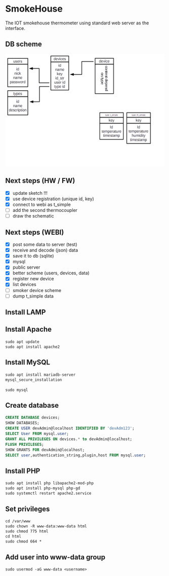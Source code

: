 # SmokeHouse

The IOT smokehouse thermometer using standard web server as the interface.

## DB scheme ##

![Database scheme](/doc/db_scheme.png)

## Next steps (HW / FW) ##

- [X] update sketch !!!
- [X] use device registration (unique id, key)
- [X] connect to webi as t_simple
- [ ] add the second thermocoupler
- [ ] draw the schematic

## Next steps (WEBI) ##

- [X] post some data to server (test)
- [X] receive and decode (json) data
- [X] save it to db (sqlite)
- [X] mysql
- [X] public server
- [X] better scheme (users, devices, data)
- [X] register new device
- [X] list devices
- [ ] smoker device scheme
- [ ] dump t_simple data

## Install LAMP ##

Install Apache
--------------

```
sudo apt update
sudo apt install apache2
```

Install MySQL
-------------

```
sudo apt install mariadb-server
mysql_secure_installation

sudo mysql
```

Create database
---------------

```sql
CREATE DATABASE devices;
SHOW DATABASES;
CREATE USER devAdmin@localhost IDENTIFIED BY 'devAdm123';
SELECT User FROM mysql.user;
GRANT ALL PRIVILEGES ON devices.* to devAdmin@localhost;
FLUSH PRIVILEGES;
SHOW GRANTS FOR devAdmin@localhost;
SELECT user,authentication_string,plugin,host FROM mysql.user;
```

Install PHP
-----------

```
sudo apt install php libapache2-mod-php
sudo apt install php-mysql php-gd
sudo systemctl restart apache2.service
```

Set privileges
--------------

```
cd /var/www
sudo chown -R www-data:www-data html
sudo chmod 775 html
cd html
sudo chmod 664 *
```

Add user into www-data group
----------------------------

```
sudo usermod -aG www-data <username>
```
